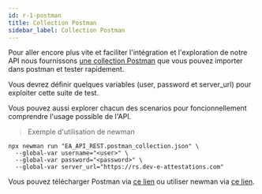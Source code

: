 ```yaml
---
id: r-1-postman
title: Collection Postman
sidebar_label: Collection Postman
---
```


Pour aller encore plus vite et faciliter l'intégration et l'exploration de notre API nous fournissons <a href="/static/postman/__eAttestations-API-REST-multi-version.postman_collection.json">une collection Postman</a> que vous pouvez importer dans postman et tester rapidement.

Vous devrez définir quelques variables (user, password et server_url) pour exploiter cette suite de test.

Vous pouvez aussi explorer chacun des scenarios pour foncionnellement comprendre l'usage possible de l'API.

> Exemple d'utilisation de newman

```shell
npx newman run "EA_API_REST.postman_collection.json" \
  --global-var username="<user>" \
  --global-var password="<password>" \
  --global-var server_url="https://rs.dev-e-attestations.com"
```


Vous pouvez télécharger Postman via <a href="https://www.getpostman.com/downloads/">ce lien</a> ou utiliser newman via <a href="https://github.com/postmanlabs/newman">ce lien</a>.
